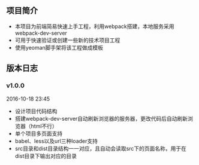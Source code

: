 ## 项目简介

* 本项目为前端简易快速上手工程，利用webpack搭建，本地服务采用webpack-dev-server
* 可用于快速验证或创建一些新的技术项目工程
* 使用yeoman脚手架将该工程做成模板


## 版本日志

### v1.0.0

2016-10-18 23:45

* 设计项目代码结构
* 搭建webpack-dev-server自动刷新浏览器的服务器，更改代码后自动刷新浏览器（html不行）
* 单个项目多页面支持
* babel、less以及url三种loader支持
* src目录和dist目录结构一一对应，且自动会读取src下的页面名称，用于在dist目录下输出对应的目录